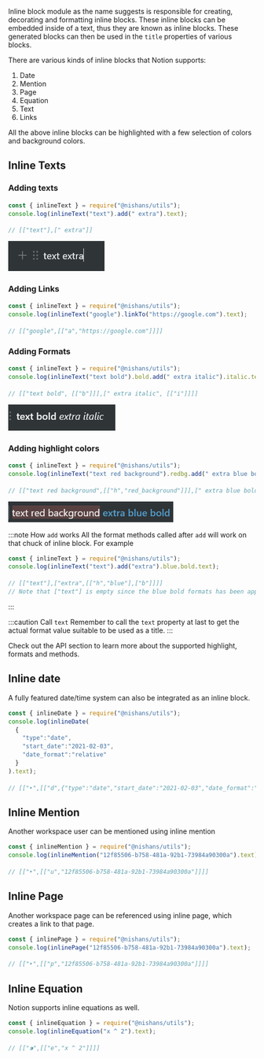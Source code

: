 Inline block module as the name suggests is responsible for creating, decorating and formatting inline blocks. These inline blocks can be embedded inside of a text, thus they are known as inline blocks. These generated blocks can then be used in the `title` properties of various blocks.

There are various kinds of inline blocks that Notion supports:

1. Date
2. Mention
3. Page
4. Equation
5. Text
6. Links

All the above inline blocks can be highlighted with a few selection of colors and background colors.

## Inline Texts

### Adding texts

```js
const { inlineText } = require("@nishans/utils");
console.log(inlineText("text").add(" extra").text);

// [["text"],[" extra"]]
```

![Text Extra Image](../../../static/img/utils/inlineblocks/text_extra.png)

### Adding Links

```js
const { inlineText } = require("@nishans/utils");
console.log(inlineText("google").linkTo("https://google.com").text);

// [["google",[["a","https://google.com"]]]]
```

### Adding Formats

```js
const { inlineText } = require("@nishans/utils");
console.log(inlineText("text bold").bold.add(" extra italic").italic.text);

// [["text bold", [["b"]]],[" extra italic", [["i"]]]]
```

![Text Bold Extra Italic Image](../../../static/img/utils/inlineblocks/text_bold_extra_italic.png)

### Adding highlight colors

```js
const { inlineText } = require("@nishans/utils");
console.log(inlineText("text red background").redbg.add(" extra blue bold").blue.bold.text);

// [["text red background",[["h","red_background"]]],[" extra blue bold",[["h","blue"],["b"]]]]
```

![Text Red Extra Blue Bold Image](../../../static/img/utils/inlineblocks/text_red_bg_extra_blue_bold.png)

:::note How `add` works
All the format methods called after `add` will work on that chuck of inline block. For example

```js
const { inlineText } = require("@nishans/utils");
console.log(inlineText("text").add("extra").blue.bold.text);

// [["text"],["extra",[["h","blue"],["b"]]]]
// Note that ["text"] is empty since the blue bold formats has been applied to the last add block "extra"
```

:::

:::caution Call `text`
Remember to call the `text` property at last to get the actual format value suitable to be used as a title.
:::

Check out the API section to learn more about the supported highlight, formats and methods.

## Inline date

A fully featured date/time system can also be integrated as an inline block.

```js
const { inlineDate } = require("@nishans/utils");
console.log(inlineDate(
  {
    "type":"date",
    "start_date":"2021-02-03",
    "date_format":"relative"
  }
).text);

// [["‣",[["d",{"type":"date","start_date":"2021-02-03","date_format":"relative"}]]]]
```

## Inline Mention

Another workspace user can be mentioned using inline mention

```js
const { inlineMention } = require("@nishans/utils");
console.log(inlineMention("12f85506-b758-481a-92b1-73984a90300a").text);

// [["‣",[["u","12f85506-b758-481a-92b1-73984a90300a"]]]]
```

## Inline Page

Another workspace page can be referenced using inline page, which creates a link to that page.

```js
const { inlinePage } = require("@nishans/utils");
console.log(inlinePage("12f85506-b758-481a-92b1-73984a90300a").text);

// [["‣",[["p","12f85506-b758-481a-92b1-73984a90300a"]]]]
```

## Inline Equation

Notion supports inline equations as well.

```js
const { inlineEquation } = require("@nishans/utils");
console.log(inlineEquation("x ^ 2").text);

// [["⁍",[["e","x ^ 2"]]]]
```
